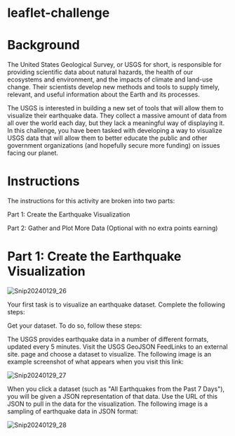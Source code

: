 # leaflet-challenge

# Background
The United States Geological Survey, or USGS for short, is responsible for providing scientific data about natural hazards, the health of our ecosystems and environment, and the impacts of climate and land-use change. Their scientists develop new methods and tools to supply timely, relevant, and useful information about the Earth and its processes.

The USGS is interested in building a new set of tools that will allow them to visualize their earthquake data. They collect a massive amount of data from all over the world each day, but they lack a meaningful way of displaying it. In this challenge, you have been tasked with developing a way to visualize USGS data that will allow them to better educate the public and other government organizations (and hopefully secure more funding) on issues facing our planet.

# Instructions
The instructions for this activity are broken into two parts:

Part 1: Create the Earthquake Visualization

Part 2: Gather and Plot More Data (Optional with no extra points earning)

# Part 1: Create the Earthquake Visualization

![Snip20240129_26](https://github.com/JesseOli100/leaflet-challenge/assets/62526904/3e4baf25-8688-4003-85ea-cc550c0915eb)

Your first task is to visualize an earthquake dataset. Complete the following steps:

Get your dataset. To do so, follow these steps:

The USGS provides earthquake data in a number of different formats, updated every 5 minutes. Visit the USGS GeoJSON FeedLinks to an external site. page and choose a dataset to visualize. The following image is an example screenshot of what appears when you visit this link:

![Snip20240129_27](https://github.com/JesseOli100/leaflet-challenge/assets/62526904/b2e4382d-7e8c-46f3-9643-5343d66adc07)

When you click a dataset (such as "All Earthquakes from the Past 7 Days"), you will be given a JSON representation of that data. Use the URL of this JSON to pull in the data for the visualization. The following image is a sampling of earthquake data in JSON format:

![Snip20240129_28](https://github.com/JesseOli100/leaflet-challenge/assets/62526904/650f397f-51a8-458c-ac7f-9c775c20305b)
